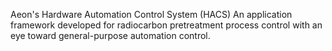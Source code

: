 Aeon's Hardware Automation Control System (HACS)
An application framework developed for radiocarbon pretreatment process control
with an eye toward general-purpose automation control.